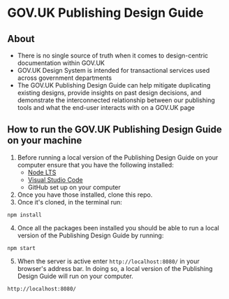 # GOV.UK Publishing Design Guide
## About
- There is no single source of truth when it comes to design-centric documentation within GOV.UK
- GOV.UK Design System is intended for transactional services used across government departments
- The GOV.UK Publishing Design Guide can help mitigate duplicating existing designs, provide insights on past design decisions, and demonstrate the interconnected relationship between our publishing tools and what the end-user interacts with on a GOV.UK page

## How to run the GOV.UK Publishing Design Guide on your machine
1. Before running a local version of the Publishing Design Guide on your computer ensure that you have the following installed:
    - [Node LTS](https://nodejs.org/en)
    - [Visual Studio Code](https://code.visualstudio.com/)
    - GitHub set up on your computer
2. Once you have those installed, clone this repo.
3. Once it's cloned, in the terminal run:
```
npm install
```
4. Once all the packages been installed you should be able to run a local version of the Publishing Design Guide by running:
```
npm start
```
5. When the server is active enter `http://localhost:8080/` in your browser's address bar. In doing so, a local version of the Publishing Design Guide will run on your computer.
```
http://localhost:8080/
```
